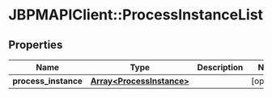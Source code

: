 # JBPMAPIClient::ProcessInstanceList

## Properties
Name | Type | Description | Notes
------------ | ------------- | ------------- | -------------
**process_instance** | [**Array&lt;ProcessInstance&gt;**](ProcessInstance.md) |  | [optional] 


